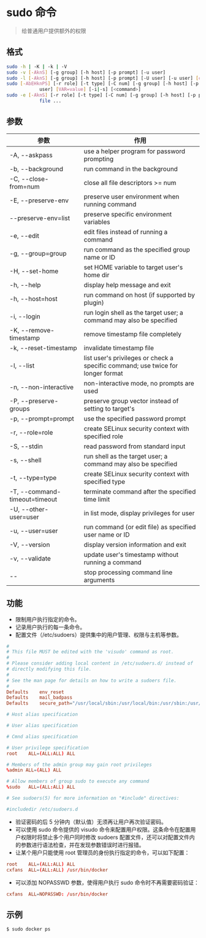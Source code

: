 # sudo 命令

> 给普通用户提供额外的权限

## 格式

```bash
sudo -h | -K | -k | -V
sudo -v [-AknS] [-g group] [-h host] [-p prompt] [-u user]
sudo -l [-AknS] [-g group] [-h host] [-p prompt] [-U user] [-u user] [command]
sudo [-AbEHknPS] [-r role] [-t type] [-C num] [-g group] [-h host] [-p prompt] [-T timeout] [-u
            user] [VAR=value] [-i|-s] [<command>]
sudo -e [-AknS] [-r role] [-t type] [-C num] [-g group] [-h host] [-p prompt] [-T timeout] [-u user]
            file ...
```

## 参数

| 参数 | 作用 |
| --------- | --------- |
| -A, --askpass | use a helper program for password prompting |
| -b, --background | run command in the background |
| -C, --close-from=num | close all file descriptors >= num |
| -E, --preserve-env | preserve user environment when running command |
| --preserve-env=list | preserve specific environment variables |
| -e, --edit | edit files instead of running a command |
| -g, --group=group | run command as the specified group name or ID |
| -H, --set-home | set HOME variable to target user's home dir |
| -h, --help | display help message and exit |
| -h, --host=host | run command on host (if supported by plugin) |
| -i, --login | run login shell as the target user; a command may also be specified |
| -K, --remove-timestamp | remove timestamp file completely |
| -k, --reset-timestamp | invalidate timestamp file |
| -l, --list | list user's privileges or check a specific command; use twice for longer format |
| -n, --non-interactive | non-interactive mode, no prompts are used |
| -P, --preserve-groups | preserve group vector instead of setting to target's |
| -p, --prompt=prompt | use the specified password prompt |
| -r, --role=role | create SELinux security context with specified role |
| -S, --stdin | read password from standard input |
| -s, --shell | run shell as the target user; a command may also be specified |
| -t, --type=type | create SELinux security context with specified type |
| -T, --command-timeout=timeout | terminate command after the specified time limit |
| -U, --other-user=user | in list mode, display privileges for user |
| -u, --user=user | run command (or edit file) as specified user name or ID |
| -V, --version | display version information and exit |
| -v, --validate | update user's timestamp without running a command |
| -- | stop processing command line arguments |

## 功能

- 限制用户执行指定的命令。
- 记录用户执行的每一条命令。
- 配置文件（/etc/sudoers）提供集中的用户管理、权限与主机等参数。

```conf
#
# This file MUST be edited with the 'visudo' command as root.
#
# Please consider adding local content in /etc/sudoers.d/ instead of
# directly modifying this file.
#
# See the man page for details on how to write a sudoers file.
#
Defaults	env_reset
Defaults	mail_badpass
Defaults	secure_path="/usr/local/sbin:/usr/local/bin:/usr/sbin:/usr/bin:/sbin:/bin:/snap/bin"

# Host alias specification

# User alias specification

# Cmnd alias specification

# User privilege specification
root	ALL=(ALL:ALL) ALL

# Members of the admin group may gain root privileges
%admin ALL=(ALL) ALL

# Allow members of group sudo to execute any command
%sudo	ALL=(ALL:ALL) ALL

# See sudoers(5) for more information on "#include" directives:

#includedir /etc/sudoers.d
```

- 验证密码的后 5 分钟内（默认值）无须再让用户再次验证密码。
- 可以使用 sudo 命令提供的 visudo 命令来配置用户权限。这条命令在配置用户权限时将禁止多个用户同时修改 sudoers 配置文件，还可以对配置文件内的参数进行语法检查，并在发现参数错误时进行报错。
- 让某个用户只能使用 root 管理员的身份执行指定的命令，可以如下配置：

```conf
root	ALL=(ALL:ALL) ALL
cxfans	ALL=(ALL:ALL) /usr/bin/docker
```

- 可以添加 NOPASSWD 参数，使得用户执行 sudo 命令时不再需要密码验证：

```conf
cxfans	ALL=NOPASSWD: /usr/bin/docker
```

## 示例

```bash
$ sudo docker ps
```
